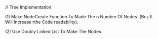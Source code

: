 // Tree Implementation

(1) Make NodeCreate Function To Made The n Number Of Nodes. (Bcz It Will Increase rthe Code readability).

(2) Use Doubly Linked List To Make The Nodes. 












